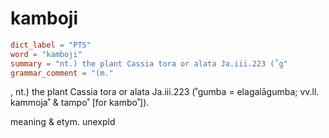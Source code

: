 # kamboji

``` toml
dict_label = "PTS"
word = "kamboji"
summary = "nt.) the plant Cassia tora or alata Ja.iii.223 (˚g"
grammar_comment = "(m."
```

, nt.) the plant Cassia tora or alata Ja.iii.223 (˚gumba = elagalāgumba; vv.ll. kammoja˚ & tampo˚ [for kambo˚]).

meaning & etym. unexpld

